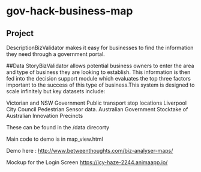 # gov-hack-business-map

## Project 
DescriptionBizValidator makes it easy for businesses to find the information they need through a government portal.

##Data 
StoryBizValidator allows potential business owners to enter the area and type of business they are looking to establish. This information is then fed into the decision support module which evaluates the top three factors important to the success of this type of business.This system is designed to scale infinitely but key datasets include:

Victorian and NSW Government Public transport stop locations
Liverpool City Council Pedestrian Sensor data.
Australian Government Stocktake of Australian Innovation Precincts

These can be found in the /data direcorty

Main code to demo is in map_view.html

Demo here : http://www.betweenthoughts.com/biz-analyser-maps/

Mockup for the Login Screen
https://icy-haze-2244.animaapp.io/
